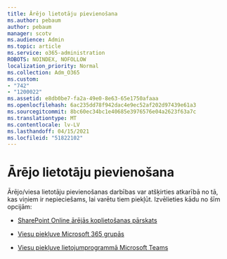```yaml
---
title: Ārējo lietotāju pievienošana
ms.author: pebaum
author: pebaum
manager: scotv
ms.audience: Admin
ms.topic: article
ms.service: o365-administration
ROBOTS: NOINDEX, NOFOLLOW
localization_priority: Normal
ms.collection: Adm_O365
ms.custom:
- "742"
- "1200022"
ms.assetid: e8db0be7-fa2a-49e0-8e63-65e1750afaaa
ms.openlocfilehash: 6ac235dd78f942dac4e9ec52af202d97439e61a3
ms.sourcegitcommit: 8bc60ec34bc1e40685e3976576e04a2623f63a7c
ms.translationtype: MT
ms.contentlocale: lv-LV
ms.lasthandoff: 04/15/2021
ms.locfileid: "51822102"
---
```

# <a name="adding-external-users"></a>Ārējo lietotāju pievienošana

Ārējo/viesa lietotāju pievienošanas darbības var atšķirties atkarībā no tā, kas viņiem ir nepieciešams, lai varētu tiem piekļūt. Izvēlieties kādu no šīm opcijām:
  
- [SharePoint Online ārējās koplietošanas pārskats](https://docs.microsoft.com/sharepoint/external-sharing-overview)

- [Viesu piekļuve Microsoft 365 grupās](https://support.office.com/article/guest-access-in-office-365-groups-bfc7a840-868f-4fd6-a390-f347bf51aff6)

- [Viesu piekļuve lietojumprogrammā Microsoft Teams](https://docs.microsoft.com/microsoftteams/guest-access-checklist)
